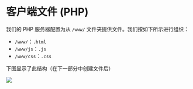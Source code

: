 # 客户端文件 (PHP)

我们的 PHP 服务器配置为从 `/www/` 文件夹提供文件。我们按如下所示进行组织：

- `/www/`：`.html` 
- `/www/js`：`.js`
- `/www/css`：`.css`

下图显示了此结构（在下一部分中创建文件后）

![](_media/php/vs_code_allfiles_ui.png)